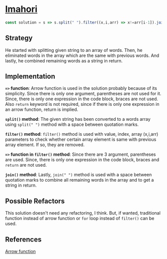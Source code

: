 # [Imahori](https://www.codewars.com/users/Imahori)

```js
const solution = s => s.split(" ").filter((x,i,arr) => x!=arr[i-1]).join(" ");
```

## Strategy

He started with splitting given string to an array of words. Then, he eliminated words in the array which are the same with previous words. And lastly, he combined remaining words as a string in return.

## Implementation

**`=>` function**: Arrow function is used in the solution probably because of its simplicity. Since there is only one argument, parentheses are not used for it. Since, there is only one expression in the code block, braces are not used. Also `return` keyword is not required, since if there is only one expression in an arrow function, return is implied.

**`split()` method**: The given string has been converted to a words array using `split(" ")` method with a space
between quotation marks.

**`filter()` method**: `filter()` method is used with value, index, array (x,i,arr) parameters to check whether
certain array element is same with previous array element. If so, they are removed.

**`=>` function in `filter()` method**: Since there are 3 argument, parentheses are used. Since, there is only one expression in the code block, braces and `return` are not used.

**`join()` method**: Lastly, `join(" ")` method is used with a space between quotation marks to combine all remaining words in the array and to get a string in return.

## Possible Refactors

This solution doesn't need any refactoring, I think.
But, if wanted, traditional function instead of arrow function or `for` loop instead of `filter()` can be used.

## References

[Arrow function](https://developer.mozilla.org/en-US/docs/Web/JavaScript/Reference/Functions/Arrow_functions)